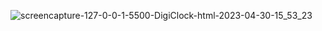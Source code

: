![screencapture-127-0-0-1-5500-DigiClock-html-2023-04-30-15_53_23](https://user-images.githubusercontent.com/121231314/235348045-7e42a353-5ffa-4e67-92d0-d3a2fad734fe.png)
